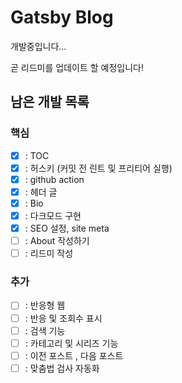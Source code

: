 # Gatsby Blog

개발중입니다...

곧 리드미를 업데이트 할 예정입니다!

## 남은 개발 목록

### 핵심

- [x] : TOC
- [x] : 허스키 (커밋 전 린트 및 프리티어 실행)
- [x] : github action
- [x] : 헤더 글
- [x] : Bio
- [x] : 다크모드 구현
- [x] : SEO 설정, site meta
- [ ] : About 작성하기
- [ ] : 리드미 작성

### 추가

- [ ] : 반응형 웹
- [ ] : 반응 및 조회수 표시
- [ ] : 검색 기능
- [ ] : 카테고리 및 시리즈 기능
- [ ] : 이전 포스트 , 다음 포스트
- [ ] : 맞춤법 검사 자동화
